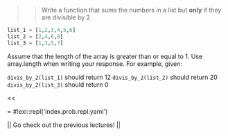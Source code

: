 >> Write a function that sums the numbers in a list but **only** if they are divisible by 2 
```python
list_1 = [1,2,3,4,5,6]
list_2 = [2,4,6,8]
list_3 = [1,3,5,7]
```

Assume that the length of the array is greater than or equal to 1. Use array.length when writing your response.
For example, given:


`divis_by_2(list_1)` should return 12
`divis_by_2(list_2)` should return 20
`divis_by_2(list_3)` should return 0


<<


= #!exl::repl('index.prob.repl.yaml')

|| Go check out the previous lectures! ||
